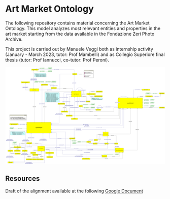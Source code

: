 # Art Market Ontology

The following repository contains material concerning the Art Market Ontology. This model analyzes most relevant entities and properties in the art market starting from the data available in the Fondazione Zeri Photo Archive. 

This project is carried out by Manuele Veggi both as internship activity (January - March 2023, tutor: Prof Mambelli) and as Collegio Superiore final thesis (tutor: Prof Iannucci, co-tutor: Prof Peroni).

<img src="docs/current/amo/amo.png">

## Resources

Draft of the alignment available at the following [Google Document](https://docs.google.com/document/d/1a5xt6RPwbrgx-sX4Zi5iYsC8NPONPft-SpdreQEzJew/edit?usp=sharing)
